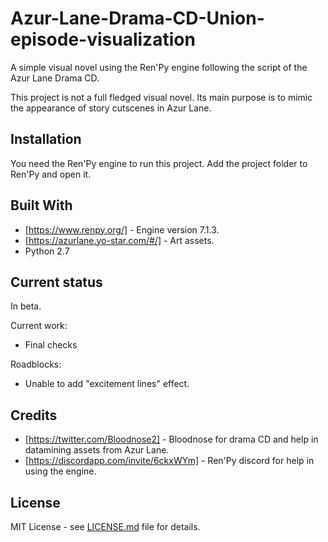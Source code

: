 # Azur-Lane-Drama-CD-Union-episode-visualization

A simple visual novel using the Ren'Py engine following the script of the Azur Lane Drama CD.

This project is not a full fledged visual novel. Its main purpose is to mimic the appearance of story cutscenes in Azur Lane.

## Installation

You need the Ren'Py engine to run this project. Add the project folder to Ren'Py and open it.

## Built With

* [https://www.renpy.org/] - Engine version 7.1.3.
* [https://azurlane.yo-star.com/#/] - Art assets.
* Python 2.7

## Current status

In beta.

Current work:
* Final checks

Roadblocks:
* Unable to add "excitement lines" effect.

## Credits

* [https://twitter.com/Bloodnose2] - Bloodnose for drama CD and help in datamining assets from Azur Lane.
* [https://discordapp.com/invite/6ckxWYm] - Ren'Py discord for help in using the engine.

## License

MIT License - see [LICENSE.md](LICENSE.md) file for details.
